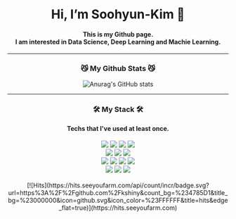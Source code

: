 <div align=center><h1>Hi, I’m Soohyun-Kim 👋</h1>
  <h4>This is my Github page.
  <br>I am interested in Data Science, Deep Learning and Machie Learning.<br/></h4>
  
 ----
  
 <h3>😼 My Github Stats 😼</h3>
  
  
  
![Anurag's GitHub stats](https://github-readme-stats.vercel.app/api?username=kshiny&show_icons=true&theme=github_dark)


----

<h3>🛠️ My Stack 🛠️ </h3>
<h4>Techs that I've used at least once.</h4>
<img src="https://img.shields.io/badge/C-A8B9CC?style=for-the-badge&logo=C&logoColor=black">
<img src="https://img.shields.io/badge/Python-3776AB?style=for-the-badge&logo=Python&logoColor=black">
<img src="https://img.shields.io/badge/Jupyter-F37626?style=for-the-badge&logo=Jupyter&logoColor=white">
<img src="https://img.shields.io/badge/Google Colab-F9AB00?style=for-the-badge&logo=GoogleColab&logoColor=white">
<br><img src="https://img.shields.io/badge/NumPy-013243?style=for-the-badge&logo=NumPy&logoColor=white">
<img src="https://img.shields.io/badge/TensorFlow-FF6F00?style=for-the-badge&logo=TensorFlow&logoColor=white">
<img src="https://img.shields.io/badge/PyTorch-EE4C2C?style=for-the-badge&logo=PyTorch&logoColor=white">
<br><img src="https://img.shields.io/badge/Docker-2496ED?style=for-the-badge&logo=Docker&logoColor=white">
<img src="https://img.shields.io/badge/Linux-FCC624?style=for-the-badge&logo=Linux&logoColor=black">
<img src="https://img.shields.io/badge/AWS-232F3E?style=for-the-badge&logo=AmazoneAWS&logoColor=white">
<img src="https://img.shields.io/badge/MySQL-2496ED?style=for-the-badge&logo=MySQL&logoColor=white"></br>
<img src="https://img.shields.io/badge/Github-181717?style=for-the-badge&logo=Github&logoColor=white">
<img src="https://img.shields.io/badge/Blog-03C75A?style=for-the-badge&logo=Naver&logoColor=green">
<a href="url"><img src="https://img.shields.io/badge/Notion-000000?style=for-the-badge&logo=Notion&logoColor=white&link=https://www.notion.so/K-SHiny-056eebd2f624483d8fa46d2602f19e81"/></a>
</br>

<br>
[![Hits](https://hits.seeyoufarm.com/api/count/incr/badge.svg?url=https%3A%2F%2Fgithub.com%2Fkshiny&count_bg=%234785D1&title_bg=%23000000&icon=github.svg&icon_color=%23FFFFFF&title=hits&edge_flat=true)](https://hits.seeyoufarm.com)
</div></br>
